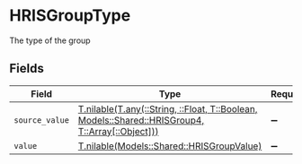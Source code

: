 # HRISGroupType

The type of the group


## Fields

| Field                                                                                                                                          | Type                                                                                                                                           | Required                                                                                                                                       | Description                                                                                                                                    | Example                                                                                                                                        |
| ---------------------------------------------------------------------------------------------------------------------------------------------- | ---------------------------------------------------------------------------------------------------------------------------------------------- | ---------------------------------------------------------------------------------------------------------------------------------------------- | ---------------------------------------------------------------------------------------------------------------------------------------------- | ---------------------------------------------------------------------------------------------------------------------------------------------- |
| `source_value`                                                                                                                                 | [T.nilable(T.any(::String, ::Float, T::Boolean, Models::Shared::HRISGroup4, T::Array[::Object]))](../../models/shared/hrisgroupsourcevalue.md) | :heavy_minus_sign:                                                                                                                             | N/A                                                                                                                                            |                                                                                                                                                |
| `value`                                                                                                                                        | [T.nilable(Models::Shared::HRISGroupValue)](../../models/shared/hrisgroupvalue.md)                                                             | :heavy_minus_sign:                                                                                                                             | N/A                                                                                                                                            | team                                                                                                                                           |